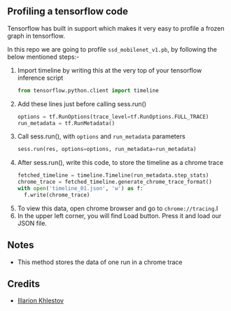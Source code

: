 ## Profiling a tensorflow code
Tensorflow has built in support which makes it very easy to profile a frozen graph in tensorflow.

In this repo we are going to profile `ssd_mobilenet_v1.pb`, by following the below mentioned steps:-
1. Import timeline by writing this at the very top of your tensorflow inference script
    ```python
    from tensorflow.python.client import timeline
    ```
2. Add these lines just before calling sess.run()
    ```python
    options = tf.RunOptions(trace_level=tf.RunOptions.FULL_TRACE)
    run_metadata = tf.RunMetadata()
    ```
3. Call sess.run(), with `options` and `run_metadata` parameters
    ```python
    sess.run(res, options=options, run_metadata=run_metadata)
    ```
4. After sess.run(), write this code, to store the timeline as a chrome trace
    ```python
    fetched_timeline = timeline.Timeline(run_metadata.step_stats)
    chrome_trace = fetched_timeline.generate_chrome_trace_format()
    with open('timeline_01.json', 'w') as f:
      f.write(chrome_trace)
    ```
5. To view this data, open chrome browser and go to `chrome://tracing`.I
6. In the upper left corner, you will find Load button. Press it and load our JSON file.

## Notes
* This method stores the data of one run in a chrome trace

## Credits
* [Illarion Khlestov](https://towardsdatascience.com/howto-profile-tensorflow-1a49fb18073d)
